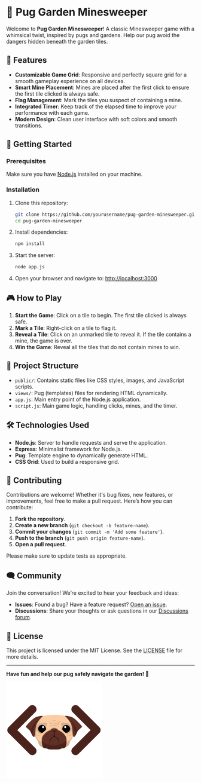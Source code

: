 # 🐾 Pug Garden Minesweeper

Welcome to **Pug Garden Minesweeper**! A classic Minesweeper game with a whimsical twist, inspired by pugs and gardens. Help our pug avoid the dangers hidden beneath the garden tiles.


## 🌟 Features

- **Customizable Game Grid**: Responsive and perfectly square grid for a smooth gameplay experience on all devices.
- **Smart Mine Placement**: Mines are placed after the first click to ensure the first tile clicked is always safe.
- **Flag Management**: Mark the tiles you suspect of containing a mine.
- **Integrated Timer**: Keep track of the elapsed time to improve your performance with each game.
- **Modern Design**: Clean user interface with soft colors and smooth transitions.

## 🚀 Getting Started

### Prerequisites

Make sure you have [Node.js](https://nodejs.org/) installed on your machine.

### Installation

1. Clone this repository:

    ```bash
    git clone https://github.com/yourusername/pug-garden-minesweeper.git
    cd pug-garden-minesweeper
    ```

2. Install dependencies:

    ```bash
    npm install
    ```

3. Start the server:

    ```bash
    node app.js
    ```

4. Open your browser and navigate to: [http://localhost:3000](http://localhost:3000)

## 🎮 How to Play

1. **Start the Game**: Click on a tile to begin. The first tile clicked is always safe.
2. **Mark a Tile**: Right-click on a tile to flag it.
3. **Reveal a Tile**: Click on an unmarked tile to reveal it. If the tile contains a mine, the game is over.
4. **Win the Game**: Reveal all the tiles that do not contain mines to win.

## 📂 Project Structure

- `public/`: Contains static files like CSS styles, images, and JavaScript scripts.
- `views/`: Pug (templates) files for rendering HTML dynamically.
- `app.js`: Main entry point of the Node.js application.
- `script.js`: Main game logic, handling clicks, mines, and the timer.

## 🛠️ Technologies Used

- **Node.js**: Server to handle requests and serve the application.
- **Express**: Minimalist framework for Node.js.
- **Pug**: Template engine to dynamically generate HTML.
- **CSS Grid**: Used to build a responsive grid.

## 🤝 Contributing

Contributions are welcome! Whether it's bug fixes, new features, or improvements, feel free to make a pull request. Here’s how you can contribute:

1. **Fork the repository**.
2. **Create a new branch** (`git checkout -b feature-name`).
3. **Commit your changes** (`git commit -m 'Add some feature'`).
4. **Push to the branch** (`git push origin feature-name`).
5. **Open a pull request**.

Please make sure to update tests as appropriate.

## 🗨️ Community

Join the conversation! We’re excited to hear your feedback and ideas:

- **Issues**: Found a bug? Have a feature request? [Open an issue](https://github.com/yourusername/pug-garden-minesweeper/issues).
- **Discussions**: Share your thoughts or ask questions in our [Discussions forum](https://github.com/yourusername/pug-garden-minesweeper/discussions).

## 📜 License

This project is licensed under the MIT License. See the [LICENSE](LICENSE) file for more details.

---

**Have fun and help our pug safely navigate the garden! 🐾**

![image_info](public/images/pugjs.png)